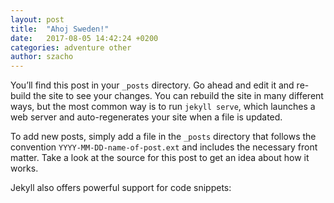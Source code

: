 ```yaml
---
layout: post
title:  "Ahoj Sweden!"
date:   2017-08-05 14:42:24 +0200
categories: adventure other
author: szacho
---
```

You’ll find this post in your `_posts` directory. Go ahead and edit it and re-build the site to see your changes. You can rebuild the site in many different ways, but the most common way is to run `jekyll serve`, which launches a web server and auto-regenerates your site when a file is updated.

To add new posts, simply add a file in the `_posts` directory that follows the convention `YYYY-MM-DD-name-of-post.ext` and includes the necessary front matter. Take a look at <span class="l-highlight">the</span> source for this post to get an idea about how it works.

Jekyll also offers powerful support for code snippets:
